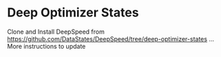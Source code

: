 # Deep Optimizer States

Clone and Install DeepSpeed from https://github.com/DataStates/DeepSpeed/tree/deep-optimizer-states
... More instructions to update
